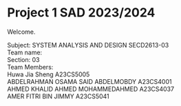 # Project 1 SAD 2023/2024

Welcome. <br />

Subject: SYSTEM ANALYSIS AND DESIGN  SECD2613-03 <br />
Team name: <br />
Section: 03 <br />
Team Members:  <br />
Huwa Jia Sheng                          A23CS5005 <br />
ABDELRAHMAN OSAMA SAID ABDELMOBDY       A23CS4001 <br />
AHMED KHALID AHMED MOHAMMEDAHMED        A23CS4037 <br />
AMER FITRI BIN JIMMY                    A23CS5041 <br />
